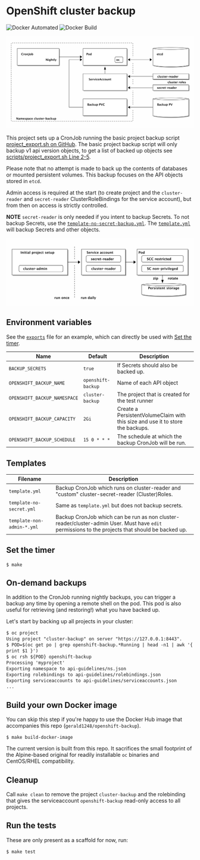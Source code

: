 # OpenShift cluster backup

![Docker Automated](https://img.shields.io/docker/automated/gerald1248/openshift-backup.svg)
![Docker Build](https://img.shields.io/docker/build/gerald1248/openshift-backup.svg)

![Overview of openshift-backup](ditaa/backup-restore.png)

This project sets up a CronJob running the basic project backup script [project_export.sh on GitHub](https://raw.githubusercontent.com/gerald1248/openshift-ansible-contrib/refactor_export/reference-architecture/day2ops/scripts/project_export.sh).
The basic project backup script will only backup v1 api version objects, to get a list of backed up objects see [scripts/project_export.sh Line 2-5](/scripts/project_export.sh#L2-L5).

Please note that no attempt is made to back up the contents of databases or mounted persistent volumes. This backup focuses on the API objects stored in `etcd`.

Admin access is required at the start (to create project and the `cluster-reader` and `secret-reader` ClusterRoleBindings for the service account), but from then on access is strictly controlled.

**NOTE** `secret-reader` is only needed if you intent to backup Secrets. To not backup Secrets, use the [`template-no-secret-backup.yml`](/openshift/template-no-secret.yml). The [`template.yml`](/openshift/template.yml) will backup Secrets and other objects.

![Permissions](ditaa/permissions.png)

## Environment variables

See the [`exports`](/exports) file for an example, which can directly be used with [Set the timer](#set-the-timer).

| Name                         | Default            | Description                                                                    |
| ---------------------------- | ------------------ | ------------------------------------------------------------------------------ |
| `BACKUP_SECRETS`             | `true`             | If Secrets should also be backed up.                                           |
| `OPENSHIFT_BACKUP_NAME`      | `openshift-backup` | Name of each API object                                                        |
| `OPENSHIFT_BACKUP_NAMESPACE` | `cluster-backup`   | The project that is created for the test runner                                |
| `OPENSHIFT_BACKUP_CAPACITY`  | `2Gi`              | Create a PersistentVolumeClaim with this size and use it to store the backups. |
| `OPENSHIFT_BACKUP_SCHEDULE`  | `15 0 * * *`       | The schedule at which the backup CronJob will be run.                          |

## Templates

| Filename                   | Description                                                                                                                                      |
| -------------------------- | ------------------------------------------------------------------------------------------------------------------------------------------------ |
| `template.yml`             | Backup CronJob which runs on cluster-reader and "custom" cluster-secret-reader (Cluster)Roles.                                                   |
| `template-no-secret.yml`   | Same as `template.yml` but does not backup secrets.                                                                                              |
| `template-non-admin-*.yml` | Backup CronJob which can be run as non cluster-reader/cluster-admin User. Must have `edit` permissions to the projects that should be backed up. |

## Set the timer
```
$ make
```

## On-demand backups
In addition to the CronJob running nightly backups, you can trigger a backup any time by opening a remote shell on the pod. This pod is also useful for retrieving (and restoring!) what you have backed up.

Let's start by backing up all projects in your cluster:

```
$ oc project
Using project "cluster-backup" on server "https://127.0.0.1:8443".
$ POD=$(oc get po | grep openshift-backup.*Running | head -n1 | awk '{ print $1 }')
$ oc rsh ${POD} openshift-backup
Processing 'myproject'
Exporting namespace to api-guidelines/ns.json
Exporting rolebindings to api-guidelines/rolebindings.json
Exporting serviceaccounts to api-guidelines/serviceaccounts.json
...
```

## Build your own Docker image
You can skip this step if you're happy to use the Docker Hub image that accompanies this repo (`gerald1248/openshift-backup`).

```
$ make build-docker-image
```

The current version is built from this repo. It sacrifices the small footprint of the Alpine-based original for readily installable `oc` binaries and CentOS/RHEL compatibility.

## Cleanup
Call `make clean` to remove the project `cluster-backup` and the rolebinding that gives the serviceaccount `openshift-backup` read-only access to all projects.

## Run the tests
These are only present as a scaffold for now, run:
```
$ make test
```
